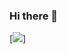 ### Hi there 👋
[<img src="https://github.com/nazarethm24/nazarethm24/blob/master/Bolet%C3%ADn%20semanal%20inspirador.png"/>]
<!--
**nazarethm24/nazarethm24** is a ✨ _special_ ✨ repository because its `README.md` (this file) appears on your GitHub profile.

Here are some ideas to get you started:

- 🔭 I’m currently working on ...
- 🌱 I’m currently learning ...
- 👯 I’m looking to collaborate on ...
- 🤔 I’m looking for help with ...
- 💬 Ask me about ...
- 📫 How to reach me: ...
- 😄 Pronouns: ...
- ⚡ Fun fact: ...
-->
